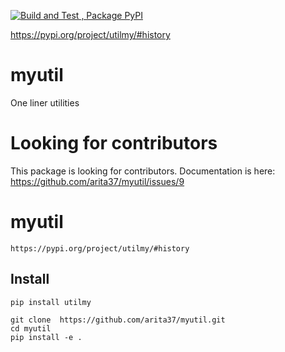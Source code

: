 
[![Build and Test , Package PyPI](https://github.com/arita37/myutil/actions/workflows/build%20and%20release.yml/badge.svg)](https://github.com/arita37/myutil/actions/workflows/build%20and%20release.yml)

[     https://pypi.org/project/utilmy/#history ](https://pypi.org/project/utilmy/#history)




# myutil
One liner utilities


# Looking for contributors

   This package is looking for contributors.
   Documentation is here:  https://github.com/arita37/myutil/issues/9
   
   


# myutil
    https://pypi.org/project/utilmy/#history


## Install

    pip install utilmy 

    git clone  https://github.com/arita37/myutil.git
    cd myutil
    pip install -e .
    
    
    
